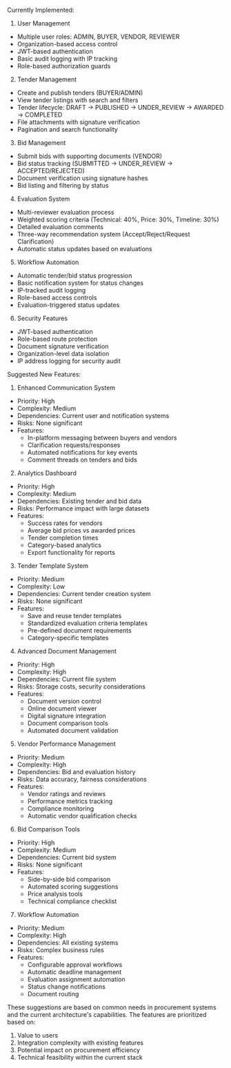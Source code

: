 Currently Implemented:

1. User Management

- Multiple user roles: ADMIN, BUYER, VENDOR, REVIEWER
- Organization-based access control
- JWT-based authentication
- Basic audit logging with IP tracking
- Role-based authorization guards

2. Tender Management

- Create and publish tenders (BUYER/ADMIN)
- View tender listings with search and filters
- Tender lifecycle: DRAFT → PUBLISHED → UNDER_REVIEW → AWARDED → COMPLETED
- File attachments with signature verification
- Pagination and search functionality

3. Bid Management

- Submit bids with supporting documents (VENDOR)
- Bid status tracking (SUBMITTED → UNDER_REVIEW → ACCEPTED/REJECTED)
- Document verification using signature hashes
- Bid listing and filtering by status

4. Evaluation System

- Multi-reviewer evaluation process
- Weighted scoring criteria (Technical: 40%, Price: 30%, Timeline: 30%)
- Detailed evaluation comments
- Three-way recommendation system (Accept/Reject/Request Clarification)
- Automatic status updates based on evaluations

5. Workflow Automation

- Automatic tender/bid status progression
- Basic notification system for status changes
- IP-tracked audit logging
- Role-based access controls
- Evaluation-triggered status updates

6. Security Features

- JWT-based authentication
- Role-based route protection
- Document signature verification
- Organization-level data isolation
- IP address logging for security audit

Suggested New Features:

1. Enhanced Communication System

- Priority: High
- Complexity: Medium
- Dependencies: Current user and notification systems
- Risks: None significant
- Features:
	- In-platform messaging between buyers and vendors
	- Clarification requests/responses
	- Automated notifications for key events
	- Comment threads on tenders and bids

2. Analytics Dashboard

- Priority: High
- Complexity: Medium
- Dependencies: Existing tender and bid data
- Risks: Performance impact with large datasets
- Features:
	- Success rates for vendors
	- Average bid prices vs awarded prices
	- Tender completion times
	- Category-based analytics
	- Export functionality for reports

3. Tender Template System

- Priority: Medium
- Complexity: Low
- Dependencies: Current tender creation system
- Risks: None significant
- Features:
	- Save and reuse tender templates
	- Standardized evaluation criteria templates
	- Pre-defined document requirements
	- Category-specific templates

4. Advanced Document Management

- Priority: High
- Complexity: High
- Dependencies: Current file system
- Risks: Storage costs, security considerations
- Features:
	- Document version control
	- Online document viewer
	- Digital signature integration
	- Document comparison tools
	- Automated document validation

5. Vendor Performance Management

- Priority: Medium
- Complexity: High
- Dependencies: Bid and evaluation history
- Risks: Data accuracy, fairness considerations
- Features:
	- Vendor ratings and reviews
	- Performance metrics tracking
	- Compliance monitoring
	- Automatic vendor qualification checks

6. Bid Comparison Tools

- Priority: High
- Complexity: Medium
- Dependencies: Current bid system
- Risks: None significant
- Features:
	- Side-by-side bid comparison
	- Automated scoring suggestions
	- Price analysis tools
	- Technical compliance checklist

7. Workflow Automation

- Priority: Medium
- Complexity: High
- Dependencies: All existing systems
- Risks: Complex business rules
- Features:
	- Configurable approval workflows
	- Automatic deadline management
	- Evaluation assignment automation
	- Status change notifications
	- Document routing

These suggestions are based on common needs in procurement systems and the current architecture's capabilities. The features are prioritized based on:

1. Value to users
2. Integration complexity with existing features
3. Potential impact on procurement efficiency
4. Technical feasibility within the current stack
